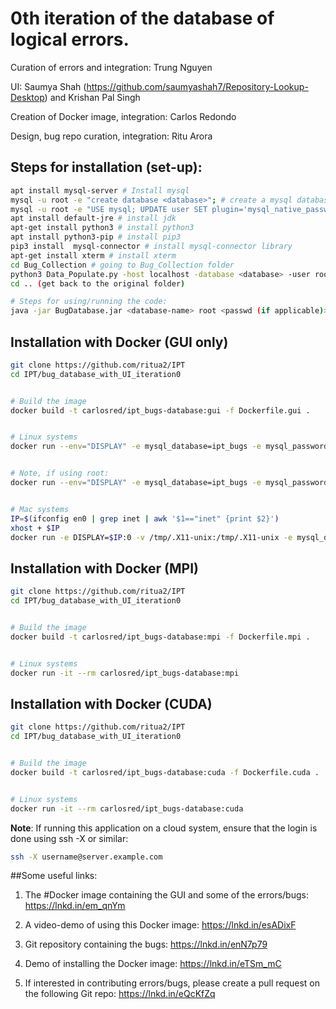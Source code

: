 # 0th iteration of the database of logical errors.

Curation of errors and integration: Trung Nguyen

UI: Saumya Shah (https://github.com/saumyashah7/Repository-Lookup-Desktop) and Krishan Pal Singh

Creation of Docker image, integration: Carlos Redondo

Design, bug repo curation, integration: Ritu Arora


## Steps for installation (set-up):

```bash
apt install mysql-server # Install mysql
mysql -u root -e "create database <database>"; # create a mysql database
mysql -u root -e "USE mysql; UPDATE user SET plugin='mysql_native_password' WHERE User='root'; FLUSH PRIVILEGES;" # setting up root user
apt install default-jre # install jdk
apt-get install python3 # install python3
apt install python3-pip # install pip3
pip3 install  mysql-connector # install mysql-connector library
apt-get install xterm # install xterm
cd Bug_Collection # going to Bug_Collection folder
python3 Data_Populate.py -host localhost -database <database> -user root -passwd <password (if applicable)> # populating the database
cd .. (get back to the original folder)

# Steps for using/running the code:
java -jar BugDatabase.jar <database-name> root <passwd (if applicable)>
```


## Installation with Docker (GUI only)

```bash
git clone https://github.com/ritua2/IPT
cd IPT/bug_database_with_UI_iteration0


# Build the image
docker build -t carlosred/ipt_bugs-database:gui -f Dockerfile.gui .


# Linux systems
docker run --env="DISPLAY" -e mysql_database=ipt_bugs -e mysql_password="samplepassword"  --net=host --volume="$HOME/.Xauthority:/root/.Xauthority:ro" --rm carlosred/ipt_bugs-database:gui


# Note, if using root:
docker run --env="DISPLAY" -e mysql_database=ipt_bugs -e mysql_password="samplepassword"  --net=host --volume="/root/.Xauthority:/root/.Xauthority:ro" --rm carlosred/ipt_bugs-database:gui


# Mac systems
IP=$(ifconfig en0 | grep inet | awk '$1=="inet" {print $2}')
xhost + $IP
docker run -e DISPLAY=$IP:0 -v /tmp/.X11-unix:/tmp/.X11-unix -e mysql_database=ipt_bugs --net=host --volume="$HOME/.Xauthority:/root/.Xauthority:ro" --rm carlosred/ipt_bugs-database:gui
```




## Installation with Docker (MPI)

```bash
git clone https://github.com/ritua2/IPT
cd IPT/bug_database_with_UI_iteration0


# Build the image
docker build -t carlosred/ipt_bugs-database:mpi -f Dockerfile.mpi .


# Linux systems
docker run -it --rm carlosred/ipt_bugs-database:mpi
```


## Installation with Docker (CUDA)

```bash
git clone https://github.com/ritua2/IPT
cd IPT/bug_database_with_UI_iteration0


# Build the image
docker build -t carlosred/ipt_bugs-database:cuda -f Dockerfile.cuda .


# Linux systems
docker run -it --rm carlosred/ipt_bugs-database:cuda
```



**Note**: If running this application on a cloud system, ensure that the login is done using ssh -X or similar:

```bash
ssh -X username@server.example.com
```


##Some useful links:

1) The #Docker image containing the GUI and some of the errors/bugs: https://lnkd.in/em_qnYm

2) A video-demo of using this Docker image: https://lnkd.in/esADixF

3) Git repository containing the bugs: https://lnkd.in/enN7p79

4) Demo of installing the Docker image: https://lnkd.in/eTSm_mC

5) If interested in contributing errors/bugs, please create a pull request on the following Git repo:  https://lnkd.in/eQcKfZq 
